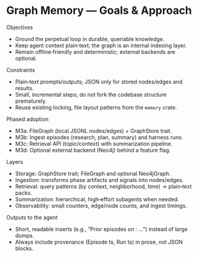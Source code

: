 # Graph Memory — Goals & Approach

Objectives
- Ground the perpetual loop in durable, queriable knowledge.
- Keep agent context plain‑text; the graph is an internal indexing layer.
- Remain offline‑friendly and deterministic; external backends are optional.

Constraints
- Plain‑text prompts/outputs; JSON only for stored nodes/edges and results.
- Small, incremental steps; do not fork the codebase structure prematurely.
- Reuse existing locking, file layout patterns from the `memory` crate.

Phased adoption
- M3a: FileGraph (local JSONL nodes/edges) + GraphStore trait.
- M3b: Ingest episodes (research, plan, summary) and harness runs.
- M3c: Retrieval API (topic/context) with summarization pipeline.
- M3d: Optional external backend (Neo4j) behind a feature flag.

Layers
- Storage: GraphStore trait; FileGraph and optional Neo4jGraph.
- Ingestion: transforms phase artifacts and signals into nodes/edges.
- Retrieval: query patterns (by context, neighborhood, time) -> plain‑text packs.
- Summarization: hierarchical, high‑effort subagents when needed.
- Observability: small counters, edge/node counts, and ingest timings.

Outputs to the agent
- Short, readable inserts (e.g., “Prior episodes on <topic>: …”) instead of large dumps.
- Always include provenance (Episode ts, Run ts) in prose, not JSON blocks.
